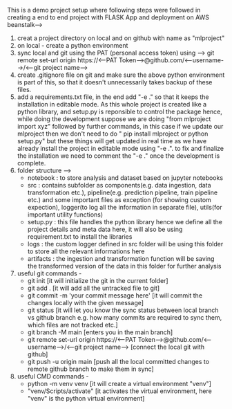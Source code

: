 This is a demo project setup where following steps were followed in creating a end to end project with FLASK App and deployment on AWS beanstalk-->

1. creat a project directory on local and on github with name as "mlproject"
2. on local - create a python environment
3. sync local and git using the PAT (personal access token) using --> git remote set-url origin https://<--PAT Token-->@github.com/<--username-->/<--git project name-->
4. create .gitignore file on git and make sure the above python environment is part of this, so that it doesn't unnecessarily takes backup of these files.
5. add a requirements.txt file, in the end add "-e ." so that it keeps the installation in editable mode. As this whole project is created like a python library, and setup.py is reponsible to control the package hence, while doing the development suppose we are doing "from mlproject import xyz" followed by further commands, in this case if we update our mlproject then we don't need to do " pip install mlproject or python setup.py" but these things will get updated in real time as we have already install the project in editable mode using "-e .". to fix and finalize the installation we need to comment the "-e ." once the development is complete.
6. folder structure -->
    - notebook : to store analysis and dataset based on jupyter notebooks
    - src : contains subfolder as components(e.g. data ingestion, data transformation etc.), pipeline(e.g. prediction pipeline, train pipeline etc.) and some important files as exception (for showing custom expection), logger(to log all the information in separate file), utils(for important utility functions)
    - setup.py : this file handles the python library hence we define all the project details and meta data here, it will also be using requirement.txt to install the libraries
    - logs : the custom logger defined in src folder will be using this folder to store all the relevant informations here
    - artifacts : the ingestion and transformation function will be saving the transformed version of the data in this folder for further analysis
7. useful git commands - 
    - git init [it will initialize the git in the current folder]
    - git add . [it will add all the untracked file to git]
    - git commit -m 'your commit message here' [it will commit the changes locally with the given message]
    - git status [it will let you know the sync status between local branch vs github branch e.g. how many commits are required to sync them, which files are not tracked etc.]
    - git branch -M main [enters you in the main branch]
    - git remote set-url origin https://<--PAT Token-->@github.com/<--username-->/<--git project name--> [connect the local git with github]
    - git push -u origin main [push all the local committed changes to remote github branch to make them in sync]
8. useful CMD commands - 
    - python -m venv venv [it will create a virtual environment "venv"]
    - "venv/Scripts/activate" [it activates the virtual environment, here "venv" is the python virtual environment]
    
